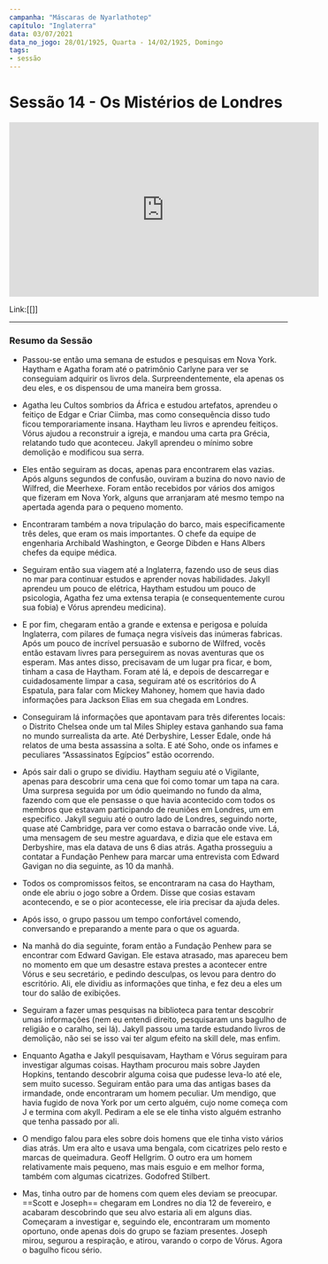```yaml
---
campanha: "Máscaras de Nyarlathotep"
capítulo: "Inglaterra"
data: 03/07/2021
data_no_jogo: 28/01/1925, Quarta - 14/02/1925, Domingo
tags: 
- sessão
---
```

# Sessão 14 - Os Mistérios de Londres

<div align="center"><iframe width="560" height="315" src="https://www.youtube.com/embed/EHWE1wbMAvM" title="YouTube video player" frameborder="0" allow="accelerometer; autoplay; clipboard-write; encrypted-media; gyroscope; picture-in-picture" allowfullscreen></iframe></div>

Link:[[]]

---
### Resumo da Sessão
- Passou-se então uma semana de estudos e pesquisas em Nova York. Haytham e Agatha foram até o patrimônio Carlyne para ver se conseguiam adquirir os livros dela. Surpreendentemente, ela apenas os deu eles, e os dispensou de uma maneira bem grossa.

- Agatha leu Cultos sombrios da África e estudou artefatos, aprendeu o feitiço de Edgar e Criar Ciimba, mas como consequência disso tudo ficou temporariamente insana. Haytham leu livros e aprendeu feitiços. Vórus ajudou a reconstruir a igreja, e mandou uma carta pra Grécia, relatando tudo que aconteceu. Jakyll aprendeu o mínimo sobre demolição e modificou sua serra.

- Eles então seguiram as docas, apenas para encontrarem elas vazias. Após alguns segundos de confusão, ouviram a buzina do novo navio de Wilfred, die Meerhexe. Foram então recebidos por vários dos amigos que fizeram em Nova York, alguns que arranjaram até mesmo tempo na apertada agenda para o pequeno momento.

- Encontraram também a nova tripulação do barco, mais especificamente três deles, que eram os mais importantes. O chefe da equipe de engenharia Archibald Washington, e George Dibden e Hans Albers chefes da equipe médica.

- Seguiram então sua viagem até a Inglaterra, fazendo uso de seus dias no mar para continuar estudos e aprender novas habilidades. Jakyll aprendeu um pouco de elétrica, Haytham estudou um pouco de psicologia, Agatha fez uma extensa terapia (e consequentemente curou sua fobia) e Vórus aprendeu medicina).

- E por fim, chegaram então a grande e extensa e perigosa e poluída Inglaterra, com pilares de fumaça negra visíveis das inúmeras fabricas. Após um pouco de incrível persuasão e suborno de Wilfred, vocês então estavam livres para perseguirem as novas aventuras que os esperam. Mas antes disso, precisavam de um lugar pra ficar, e bom, tinham a casa de Haytham. Foram até lá, e depois de descarregar e cuidadosamente limpar a casa, seguiram até os escritórios do A Espatula, para falar com Mickey Mahoney, homem que havia dado informações para Jackson Elias em sua chegada em Londres.

- Conseguiram lá informações que apontavam para três diferentes locais: o Distrito Chelsea onde um tal Miles Shipley estava ganhando sua fama no mundo surrealista da arte. Até Derbyshire, Lesser Edale, onde há relatos de uma besta assassina a solta. E até Soho, onde os infames e peculiares “Assassinatos Egípcios” estão ocorrendo.

- Após sair dali o grupo se dividiu. Haytham seguiu até o Vigilante, apenas para descobrir uma cena que foi como tomar um tapa na cara. Uma surpresa seguida por um ódio queimando no fundo da alma, fazendo com que ele pensasse o que havia acontecido com todos os membros que estavam participando de reuniões em Londres, um em especifico. Jakyll seguiu até o outro lado de Londres, seguindo norte, quase até Cambridge, para ver como estava o barracão onde vive. Lá, uma mensagem de seu mestre aguardava, e dizia que ele estava em Derbyshire, mas ela datava de uns 6 dias atrás. Agatha prosseguiu a contatar a Fundação Penhew para marcar uma entrevista com Edward Gavigan no dia seguinte, as 10 da manhã.

- Todos os compromissos feitos, se encontraram na casa do Haytham, onde ele abriu o jogo sobre a Ordem. Disse que cosias estavam acontecendo, e se o pior acontecesse, ele iria precisar da ajuda deles.

- Após isso, o grupo passou um tempo confortável comendo, conversando e preparando a mente para o que os aguarda.

- Na manhã do dia seguinte, foram então a Fundação Penhew para se encontrar com Edward Gavigan. Ele estava atrasado, mas apareceu bem no momento em que um desastre estava prestes a acontecer entre Vórus e seu secretário, e pedindo desculpas, os levou para dentro do escritório. Ali, ele dividiu as informações que tinha, e fez deu a eles um tour do salão de exibições.

- Seguiram a fazer umas pesquisas na biblioteca para tentar descobrir umas informações (nem eu entendi direito, pesquisaram uns bagulho de religião e o caralho, sei lá). Jakyll passou uma tarde estudando livros de demolição, não sei se isso vai ter algum efeito na skill dele, mas enfim.

- Enquanto Agatha e Jakyll pesquisavam, Haytham e Vórus seguiram para investigar algumas coisas. Haytham procurou mais sobre Jayden Hopkins, tentando descobrir alguma coisa que pudesse leva-lo até ele, sem muito sucesso. Seguiram então para uma das antigas bases da irmandade, onde encontraram um homem peculiar. Um mendigo, que havia fugido de nova York por um certo alguém, cujo nome começa com J e termina com akyll. Pediram a ele se ele tinha visto alguém estranho que tenha passado por ali.

- O mendigo falou para eles sobre dois homens que ele tinha visto vários dias atrás. Um era alto e usava uma bengala, com cicatrizes pelo resto e marcas de queimadura. Geoff Hellgrim. O outro era um homem relativamente mais pequeno, mas mais esguio e em melhor forma, também com algumas cicatrizes. Godofred Stilbert. 

- Mas, tinha outro par de homens com quem eles deviam se preocupar. ==Scott e Joseph== chegaram em Londres no dia 12 de fevereiro, e acabaram descobrindo que seu alvo estaria ali em alguns dias. Começaram a investigar e, seguindo ele, encontraram um momento oportuno, onde apenas dois do grupo se faziam presentes. Joseph mirou, segurou a respiração, e atirou, varando o corpo de Vórus. Agora o bagulho ficou sério.

